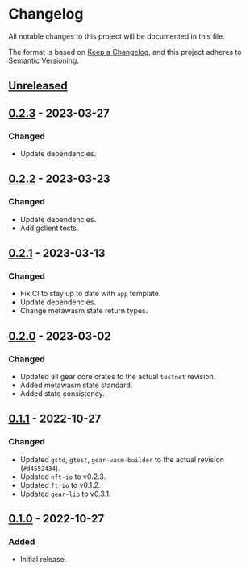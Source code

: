 # Changelog
All notable changes to this project will be documented in this file.

The format is based on [Keep a Changelog](https://keepachangelog.com/en/1.0.0/),
and this project adheres to [Semantic Versioning](https://semver.org/spec/v2.0.0.html).

## [Unreleased]

## [0.2.3] - 2023-03-27
### Changed
- Update dependencies.

## [0.2.2] - 2023-03-23
### Changed
- Update dependencies.
- Add gclient tests.

## [0.2.1] - 2023-03-13
### Changed
- Fix CI to stay up to date with `app` template.
- Update dependencies.
- Change metawasm state return types.

## [0.2.0] - 2023-03-02
### Changed
- Updated all gear core crates to the actual `testnet` revision.
- Added metawasm state standard.
- Added state consistency.

## [0.1.1] - 2022-10-27
### Changed
- Updated `gstd`, `gtest`, `gear-wasm-builder` to the actual revision (`#d4552434`).
- Updated `nft-io` to v0.2.3.
- Updated `ft-io` to v0.1.2.
- Updated `gear-lib` to v0.3.1.

## [0.1.0] - 2022-10-27
### Added
- Initial release.

[Unreleased]: https://github.com/gear-dapps/nft-marketplace/compare/0.1.1...HEAD
[0.2.3]: https://github.com/gear-dapps/nft-marketplace/compare/0.2.2...0.2.3
[0.2.2]: https://github.com/gear-dapps/nft-marketplace/compare/0.2.1...0.2.2
[0.2.1]: https://github.com/gear-dapps/nft-marketplace/compare/0.2.0...0.2.1
[0.2.0]: https://github.com/gear-dapps/nft-marketplace/compare/0.1.1...0.2.0
[0.1.1]: https://github.com/gear-dapps/nft-marketplace/compare/0.1.0...0.1.1
[0.1.0]: https://github.com/gear-dapps/nft-marketplace/compare/1170fc1...0.1.0
